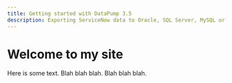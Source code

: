 ```yaml
---
title: Getting started with DataPump 3.5
description: Exporting ServiceNow data to Oracle, SQL Server, MySQL or PostgreSQL with SNDML 3.5 and the DataPump App
---
```

# Welcome to my site

Here is some text.
Blah blah blah.
Blah blah blah.
